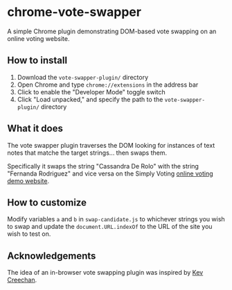 # chrome-vote-swapper
A simple Chrome plugin demonstrating DOM-based vote swapping on an online voting website.

## How to install

1. Download the `vote-swapper-plugin/` directory
2. Open Chrome and type `chrome://extensions` in the address bar
3. Click to enable the "Developer Mode" toggle switch
4. Click "Load unpacked," and specify the path to the `vote-swapper-plugin/` directory

## What it does

The vote swapper plugin traverses the DOM looking for instances of text notes that matche the target strings... then swaps them. 

Specifically it swaps the string "Cassandra De Rolo" with the string "Fernanda Rodriguez" and vice versa on the Simply Voting [online voting demo website](https://demo.simplyvoting.com).

## How to customize

Modify variables `a` and `b` in `swap-candidate.js` to whichever strings you wish to swap and update the `document.URL.indexOf` to the URL of the site you wish to test on.


## Acknowledgements 
The idea of an in-browser vote swapping plugin was inspired by [Kev Creechan](https://github.com/RawInfoSec/chrome-ext-poc).
